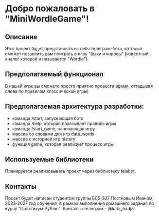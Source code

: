 # Добро пожаловать в "MiniWordleGame"!

## Описание

Этот проект будет представлять из себя телеграм-бота, который сможет позволить вам поиграть в игру "Быки и коровы" (известный аналог которой и называется "Wordle").

## Предполагаемый функционал

В нашей игре вы сможете просто приятно провести время, отгадывая слова по правилам классической игры)

## Предполагаемая архитектура разработки:

- команда /start, запускающая бота
- команда /help, которая показывает правила игры
- команда /start\_game, начинающая игру
- массив со словами для игр data\_words
- массив с историей игр history
- функция game, которая реализует процесс игры

## Используемые библиотеки

Планируется реализовывать проект через библиотеку telebot.

## Контакты

Проект будет написан студентом группы Б05-327 Постновым Иваном, 2023-2027 год обучения, в рамках выполнения домашнего задания по курсу "Практикум Python". Контакт в телеграм - @kata\_hadjar
